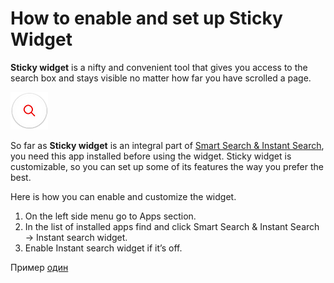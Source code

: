 # How to enable and set up Sticky Widget

**Sticky widget** is a nifty and convenient tool that gives you access to the search box and stays visible no matter how far you have scrolled a page.

![sticky-widget](https://github.com/ded-ared/shopify/blob/main/images/search-widget.png "Sticky Widget")

So far as **Sticky widget** is an integral part of [Smart Search & Instant Search](https://apps.shopify.com/searchanise), you need this app installed before using the widget.
Sticky widget is customizable, so you can set up some of its features the way you prefer the best.

Here is how you can enable and customize the widget.

1.	On the left side menu go to Apps section.
2.	In the list of installed apps find and click Smart Search & Instant Search → Instant search widget.
3.	Enable Instant search widget if it’s off.

Пример <a href="https://google.ru" target="_blank" title="Гугл">один
